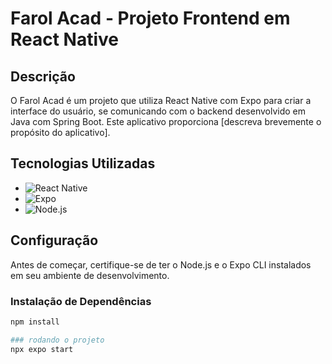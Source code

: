 # Farol Acad - Projeto Frontend em React Native

## Descrição

O Farol Acad é um projeto que utiliza React Native com Expo para criar a interface do usuário, se comunicando com o backend desenvolvido em Java com Spring Boot. Este aplicativo proporciona [descreva brevemente o propósito do aplicativo].

## Tecnologias Utilizadas

- ![React Native](https://img.shields.io/badge/React%20Native-7,2-green.svg)
- ![Expo](https://img.shields.io/badge/Expo-6.3-blue.svg)
- ![Node.js](https://img.shields.io/badge/Node.js-16.x-green.svg)

## Configuração

Antes de começar, certifique-se de ter o Node.js e o Expo CLI instalados em seu ambiente de desenvolvimento.

### Instalação de Dependências

```bash
npm install

### rodando o projeto
npx expo start
